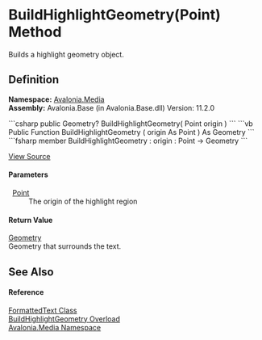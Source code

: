 # BuildHighlightGeometry(Point) Method


Builds a highlight geometry object.



## Definition
**Namespace:** <a href="N_Avalonia_Media">Avalonia.Media</a>  
**Assembly:** Avalonia.Base (in Avalonia.Base.dll) Version: 11.2.0

<Tabs groupId="api-code-preview">
<TabItem value="csharp" label="C#">
```csharp
public Geometry? BuildHighlightGeometry(
	Point origin
)
```
</TabItem>
<TabItem value="vb" label="VB">
```vb
Public Function BuildHighlightGeometry ( 
	origin As Point
) As Geometry
```
</TabItem>
<TabItem value="fsharp" label="F#">
```fsharp
member BuildHighlightGeometry : 
        origin : Point -> Geometry 
```
</TabItem>
</Tabs>



<a href="https://github.com/AvaloniaUI/Avalonia/tree/master/src/Avalonia.Base/Media/FormattedText.cs#L1389" title="View the source code">View Source</a>



#### Parameters
<dl><dt>  <a href="T_Avalonia_Point">Point</a></dt><dd>The origin of the highlight region</dd></dl>

#### Return Value
<a href="T_Avalonia_Media_Geometry">Geometry</a>  
Geometry that surrounds the text.

## See Also


#### Reference
<a href="T_Avalonia_Media_FormattedText">FormattedText Class</a>  
<a href="Overload_Avalonia_Media_FormattedText_BuildHighlightGeometry">BuildHighlightGeometry Overload</a>  
<a href="N_Avalonia_Media">Avalonia.Media Namespace</a>  

